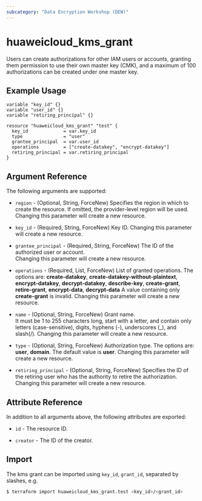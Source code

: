 ```yaml
---
subcategory: "Data Encryption Workshop (DEW)"
---
```


# huaweicloud_kms_grant

Users can create authorizations for other IAM users or accounts,
granting them permission to use their own master key (CMK),
and a maximum of 100 authorizations can be created under one master key.

## Example Usage

```HCL
variable "key_id" {}
variable "user_id" {}
variable "retiring_principal" {}

resource "huaweicloud_kms_grant" "test" {
  key_id             = var.key_id
  type               = "user"
  grantee_principal  = var.user_id
  operations         = ["create-datakey", "encrypt-datakey"]
  retiring_principal = var.retiring_principal
}
```

## Argument Reference

The following arguments are supported:

* `region` - (Optional, String, ForceNew) Specifies the region in which to create the resource.
  If omitted, the provider-level region will be used. Changing this parameter will create a new resource.

* `key_id` - (Required, String, ForceNew) Key ID.
  Changing this parameter will create a new resource.

* `grantee_principal` - (Required, String, ForceNew) The ID of the authorized user or account.  
  Changing this parameter will create a new resource.

* `operations` - (Required, List, ForceNew) List of granted operations.
  The options are: **create-datakey**, **create-datakey-without-plaintext**, **encrypt-datakey**,
  **decrypt-datakey**, **describe-key**, **create-grant**, **retire-grant**, **encrypt-data**, **decrypt-data**
  A value containing only **create-grant** is invalid.
  Changing this parameter will create a new resource.

* `name` - (Optional, String, ForceNew) Grant name.  
  It must be 1 to 255 characters long, start with a letter, and contain only letters (case-sensitive),
  digits, hyphens (-), underscores (_), and slash(/).
  Changing this parameter will create a new resource.

* `type` - (Optional, String, ForceNew) Authorization type.
  The options are: **user**, **domain**. The default value is **user**.
  Changing this parameter will create a new resource.

* `retiring_principal` - (Optional, String, ForceNew) Specifies the ID of the retiring user who has the
  authority to retire the authorization. Changing this parameter will create a new resource.

## Attribute Reference

In addition to all arguments above, the following attributes are exported:

* `id` - The resource ID.

* `creator` - The ID of the creator.  

## Import

The kms grant can be imported using
`key_id`, `grant_id`, separated by slashes, e.g.

```bash
$ terraform import huaweicloud_kms_grant.test <key_id>/<grant_id>
```
